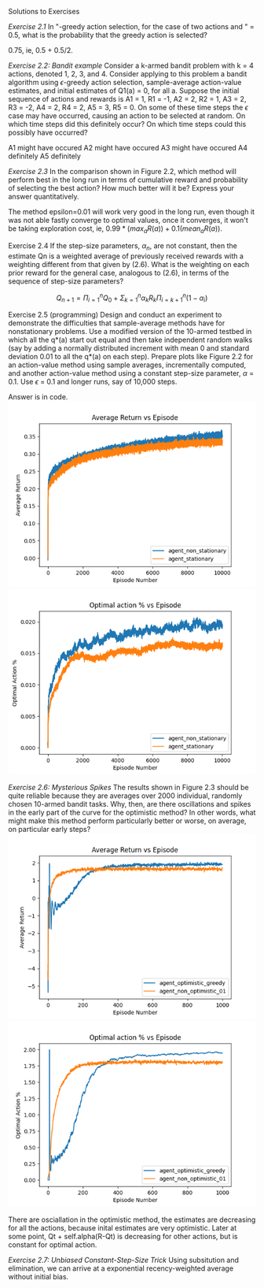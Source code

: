 Solutions to Exercises

*Exercise 2.1* In "-greedy action selection, for the case of two actions and " = 0.5, what is
the probability that the greedy action is selected?

0.75, ie, 0.5 + 0.5/2.

*Exercise 2.2: Bandit example* Consider a k-armed bandit problem with k = 4 actions, denoted 1, 2, 3, and 4. Consider applying to this problem a bandit algorithm using $\epsilon$-greedy action selection, sample-average action-value estimates, and initial estimates of Q1(a) = 0, for all a. Suppose the initial sequence of actions and rewards is A1 = 1, R1 = -1, A2 = 2, R2 = 1, A3 = 2, R3 = -2, A4 = 2, R4 = 2, A5 = 3, R5 = 0. On  some of these time steps the $\epsilon$ case may have occurred, causing an action to be selected at random. On which time steps did this definitely occur? On which time steps could this possibly have occurred?

A1 might have occured
A2 might have occured
A3 might have occured
A4 definitely
A5 definitely

*Exercise 2.3* In the comparison shown in Figure 2.2, which method will perform best in the long run in terms of cumulative reward and probability of selecting the best action? How much better will it be? Express your answer quantitatively.

The method epsilon=0.01 will work very good in the long run, even though it was not able fastly converge to optimal values, once it converges, it won't be taking exploration cost, ie, $0.99*(max_a R(a)) + 0.1(mean_a R(a))$.

Exercise 2.4 If the step-size parameters, $\alpha_n$, are not constant, then the estimate Qn is a weighted average of previously received rewards with a weighting different from that given by (2.6). What is the weighting on each prior reward for the general case, analogous to (2.6), in terms of the sequence of step-size parameters?

$$Q_{n+1} = \Pi_{i=1}^nQ_0 + \Sigma_{k=1}^n \alpha_k R_k \Pi_{i=k+1}^n (1-\alpha_i)$$ 

Exercise 2.5 (programming) Design and conduct an experiment to demonstrate the difficulties that sample-average methods have for nonstationary problems. Use a modified version of the 10-armed testbed in which all the q*(a) start out equal and then take independent random walks (say by adding a normally distributed increment with mean 0 and standard deviation 0.01 to all the q*(a) on each step). Prepare plots like Figure 2.2 for an action-value method using sample averages, incrementally computed, and another action-value method using a constant step-size parameter, $\alpha$ = 0.1. Use $\epsilon$ = 0.1 and longer runs, say of 10,000 steps.

Answer is in code.
![Agent stationary and Agent non-stationary interacting with non-stationary environment](./images/Exercise-2.5-ARvsE.png)
![Agent stationary and Agent non-stationary interacting with non-stationary environment](./images/Exercise-2.5-OAvsE.png)

*Exercise 2.6: Mysterious Spikes* The results shown in Figure 2.3 should be quite reliable because they are averages over 2000 individual, randomly chosen 10-armed bandit tasks. Why, then, are there oscillations and spikes in the early part of the curve for the optimistic method? In other words, what might make this method perform particularly better or worse, on average, on particular early steps?
![Agent optimistic greedy and Agent 0.1 epsilon greedy interacting with stationary environment](./images/Exercise-2.6-ARvsE.png)
![Agent optimistic greedy and Agent 0.1 epsilon greedy interacting with stationary environment](./images/Exercise-2.6-OAvsE.png)

There are osciallation in the optimistic method, the estimates are decreasing for all the actions, because inital estimates are very optimistic. Later at some point, Qt + self.alpha(R-Qt) is decreasing for other actions, but is constant for optimal action.

*Exercise 2.7: Unbiased Constant-Step-Size Trick* Using subsitution and elimination, we can arrive at a exponential recency-weighted average without initial bias.

